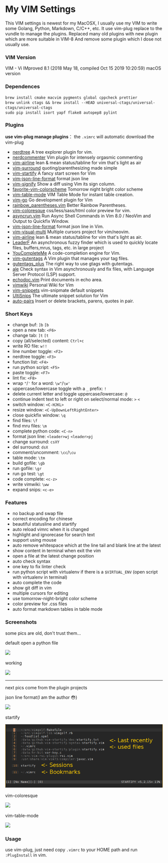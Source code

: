 # My VIM Settings

This VIM settings is newest for my MacOSX,
I usually use my VIM to write some Golang, Python, Markdown, C/C++, etc.
It use vim-plug replace to the vundle to manage the plugins.
Replaced many old plugins with new plugin which are more suitable in VIM-8
And remove some plugin which I dose not usually use.

### VIM Version

VIM - Vi IMproved 8.1 (2018 May 18, compiled Oct 15 2019 10:20:59)
macOS version

### Dependences

    brew install cmake macvim pygments global cppcheck prettier
    brew unlink ctags && brew install --HEAD universal-ctags/universal-ctags/universal-ctags
    sudo pip install isort yapf flake8 autopep8 pylint

### Plugins

**use vim-plug manage plugins**： the `.vimrc` will automatic download the vim-plug

- [nerdtree](https://github.com/scrooloose/nerdtree) A tree explorer plugin for vim.
- [nerdcommenter](https://github.com/scrooloose/nerdcommenter) Vim plugin for intensely orgasmic commenting
- [vim-airline](https://github.com/bling/vim-airline) lean & mean status/tabline for vim that's light as air
- [vim-surround](https://github.com/tpope/vim-surround) quoting/parenthesizing made simple
- [vim-startify](https://github.com/mhinz/vim-startify) A fancy start screen for Vim
- [vim-json-line-format](https://github.com/axiaoxin/vim-json-line-format) format json line
- [vim-signify](https://github.com/mhinz/vim-signify) Show a diff using Vim its sign column.
- [favorite-vim-colorscheme](https://github.com/axiaoxin/favorite-vim-colorscheme) Tomorrow night bright color scheme
- [vim-table-mode](https://github.com/dhruvasagar/vim-table-mode) VIM Table Mode for instant table creation.
- [vim-go](https://github.com/fatih/vim-go) Go development plugin for Vim
- [rainbow_parentheses.vim](https://github.com/kien/rainbow_parentheses.vim) Better Rainbow Parentheses.
- [vim-coloresque](https://github.com/gko/vim-coloresque) css/less/sass/html color preview for vim.
- [asyncrun.vim](https://github.com/skywind3000/asyncrun.vim) Run Async Shell Commands in Vim 8.0 / NeoVim and Output to Quickfix Window.
- [vim-json-line-format](https://github.com/axiaoxin/vim-json-line-format) format json line in Vim.
- [vim-visual-multi](https://github.com/mg979/vim-visual-multi) Multiple cursors project for vim/neovim.
- [vim-airline](https://github.com/vim-airline/vim-airline) lean & mean status/tabline for vim that's light as air.
- [LeaderF](https://github.com/Yggdroot/LeaderF) An asynchronous fuzzy finder which is used to quickly locate files, buffers,mrus, tags, etc. in large project
- [YouCompleteMe](https://github.com/ycm-core/YouCompleteMe) A code-completion engine for Vim.
- [vim-gutentags](https://github.com/ludovicchabant/vim-gutentags) A Vim plugin that manages your tag files.
- [gutentags_plus](https://github.com/skywind3000/gutentags_plus) The right way to use gtags with gutentags.
- [ale](https://github.com/dense-analysis/ale) Check syntax in Vim asynchronously and fix files, with Language Server Protocol (LSP) support.
- [echodoc.vim](https://github.com/Shougo/echodoc.vim) Print documents in echo area.
- [vimwiki](https://github.com/vimwiki/vimwiki) Personal Wiki for Vim
- [vim-snippets](https://github.com/honza/vim-snippets) vim-snipmate default snippets
- [UltiSnips](https://github.com/SirVer/ultisnips) The ultimate snippet solution for Vim
- [auto-pairs](https://github.com/jiangmiao/auto-pairs) Insert or delete brackets, parens, quotes in pair.

### Short Keys

- change buf: `]b` `[b`
- open a new tab: `<F6>`
- change tab: `]t` `[t`
- copy (all/selected) content: `Ctrl+c`
- write RO file: `w!!`
- line number toggle: `<F2>`
- nerdtree toggle: `<F3>`
- function list: `<F4>`
- run python script: `<F5>`
- paste toggle: `<F7>`
- lint fix: `<F8>`
- wrap `"`/`'` for a word: `\w"`/`\w'`
- uppercase/lowercase toggle with a `_` prefix: `!`
- delete current letter and toggle uppercase/lowercase: `@`
- continue indent text to left or right on select/normal mode: `>` `<`
- switch window: `<C-HJKL>`
- resize window: `<C-UpDownLeftRightEnter>`
- close quickfix window: `\q`
- find files: `\f`
- find mru files: `\m`
- complete python code: `<C-n>`
- format json line: `<leader>wj` `<leader>pj`
- change surround: `csXY`
- del surround: `dsX`
- comment/uncomment: `\cc`/`\cu`
- table mode: `\tm`
- build gofile: `\gb`
- run gofile: `\gr`
- run go test: `\gt`
- code complete: `<c-z>`
- write vimwiki: `\ww`
- expand snips: `<c-e>`

### Features

- no backup and swap file
- correct encoding for chinese
- beautiful statusline and startify
- auto reload vimrc when it is changed
- highlight and ignorecase for search text
- support using mouse
- auto remove whitespace which at the line tail and blank line at the latest
- show content in terminal when exit the vim
- open a file at the latest change position
- auto check syntax
- one key to fix linter check
- run python script with virtualenv if there is a `$VIRTUAL_ENV` (open script with virtualenv in terminal)
- auto complete the code
- show git diff in vim
- multiple cursors for editing
- use tomorrow-night-bright color scheme
- color preview for .css files
- auto format markdown tables in table mode

### Screenshots

some pics are old, don't trust them...

default open a python file

![](http://ww1.sinaimg.cn/large/67ac78cfjw1erenwmdolwj21kw0zkdr3.jpg)

working

![](http://ww1.sinaimg.cn/large/67ac78cfjw1erenwlnhc7j21kw0zkwpe.jpg)

---

next pics come from the plugin projects

json line format(I am the author :flushed:)

![](https://github.com/axiaoxin/vim-json-line-format/raw/master/pic.gif)

startify

![](https://raw.githubusercontent.com/mhinz/vim-startify/102aa438b2d2a88e2b4e331d8ff5320eed52f0c4/startify.png)

vim-coloresque

![](https://camo.githubusercontent.com/70916a51f45b5729332803c5de303f6f1849fc50/68747470733a2f2f7261772e6769746875622e636f6d2f676f726f64696e736b69792f76696d2d636f6c6f7265737175652f6d61737465722f73637265656e2e706e67)

vim-table-mode

<a href="http://www.youtube.com/watch?v=9lVQ0VJY3ps"><img src="https://raw.github.com/axil/vim-table-mode/master/youtube.png"/></a>

### Usage

use vim-plug, just need copy `.vimrc` to your HOME path and run `:PlugInstall` in vim.
